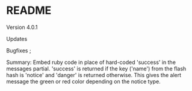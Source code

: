 # README

Version 4.0.1

Updates

Bugfixes ;

Summary: Embed ruby code in place of hard-coded 'success' in the messages partial. 'success' is returned if the key ('name') from the flash hash is 'notice' and 'danger' is returned otherwise. This gives the alert message the green or red color depending on the notice type.
